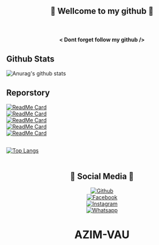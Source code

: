 <h2 align="center">🔰 Wellcome to my github 🔰</h2></br>
<h4 align="center">< Dont forget follow my github /></h4>

## Github Stats
![Anurag's github stats](https://github-readme-stats.vercel.app/api?username=Azim-vau&show_icons=true&theme=radical)<br>
## Reporstory
[![ReadMe Card](https://github-readme-stats.vercel.app/api/pin/?username=Azim-vau&repo=crack-pro&show_icons=true&theme=radical)](https://github.com/Azim-vau/crack-pro)<br>
[![ReadMe Card](https://github-readme-stats.vercel.app/api/pin/?username=Azim-vau&repo=error&show_icons=true&theme=radical)](https://github.com/Azim-vau/error)<br>
[![ReadMe Card](https://github-readme-stats.vercel.app/api/pin/?username=Azim-vau&repo=pro-cracker&show_icons=true&theme=radical)](https://github.com/Azim-vau/pro-cracker)<br>
[![ReadMe Card](https://github-readme-stats.vercel.app/api/pin/?username=Azim-vau&repo=NBF&show_icons=true&theme=radical)](https://github.com/Azim-vau/NBF)<br>
[![ReadMe Card](https://github-readme-stats.vercel.app/api/pin/?username=Azim-vau&repo=hack&show_icons=true&theme=radical)](https://github.com/Azim-vau/hack)</br>
##
[![Top Langs](https://github-readme-stats.vercel.app/api/top-langs/?username=Azim-vau&langs_count=8&show_icons=true&theme=radical)](https://github.com/Azim-vau)<br><br>
<div align="center">
<h2><b>📱 Social Media 📱</h2></b>
</div>

<div align="center">

[![Github](https://img.shields.io/badge/Github-AZIM--MAHMUD-dimgray?style=flat-square&logo=github)](https://github.com/Azim-vau)<br> [![Facebook](https://img.shields.io/badge/Facebook-MAHMUD--AZIM-blue?style=flat-square&logo=facebook)](https://www.facebook.com/azimmahmudofficial)<br> [![Instagram](https://img.shields.io/badge/Instagram-AZIM--MAHMUD-hotpink?style=flat-square&logo=instagram)](https://Instagram.com/azimmahmud143)<br> [![Whatsapp](https://img.shields.io/badge/Whatsapp-AZIM--MAHMUD-deepgreen?style=flat-square&logo=whatsapp)](https://chat.whatsapp.com/DA8asUGMmRG42yKXrCsVb7)

</div>

<h1 align="center"> AZIM-VAU </h1>
